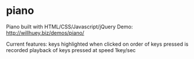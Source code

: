 piano
=====
Piano built with HTML/CSS/Javascript/jQuery
Demo:  http://willhuey.biz/demos/piano/

Current features: 
keys highlighted when clicked on
order of keys pressed is recorded
playback of keys pressed at speed 1key/sec
